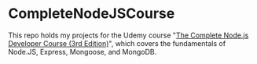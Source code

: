 # CompleteNodeJSCourse

This repo holds my projects for the Udemy course "[The Complete Node.js Developer Course (3rd Edition)]([url](https://www.udemy.com/course/the-complete-nodejs-developer-course-2/?couponCode=ST15MT100124B))", which covers the fundamentals of Node.JS, Express, Mongoose, and MongoDB.
